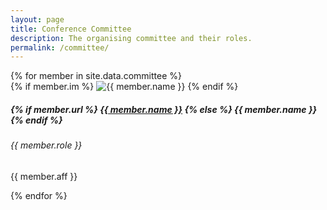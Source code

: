 ```yaml
---
layout: page  
title: Conference Committee
description: The organising committee and their roles.
permalink: /committee/
---
```


<div class="container mt-5">  
  <div class="row row-cols-1 row-cols-md-2 row-cols-lg-3 g-4">
    {% for member in site.data.committee %}
      <div class="col">
        <div class="card h-100">
          {% if member.im %}
            <img src="{{ member.im | relative_url }}" class="card-img-top" alt="{{ member.name }}">
          {% endif %}
          <div class="card-body">
            <h5 class="card-title">
              {% if member.url %}
                <a href="{{ member.url }}" target="_blank" rel="noopener noreferrer">{{ member.name }}</a>
              {% else %}
                {{ member.name }}
              {% endif %}
            </h5>
            <h6 class="card-subtitle mb-2 text-muted">{{ member.role }}</h6>
            <p class="card-text">{{ member.aff }}</p>
          </div>
        </div>
      </div>
    {% endfor %}
  </div>
</div>
